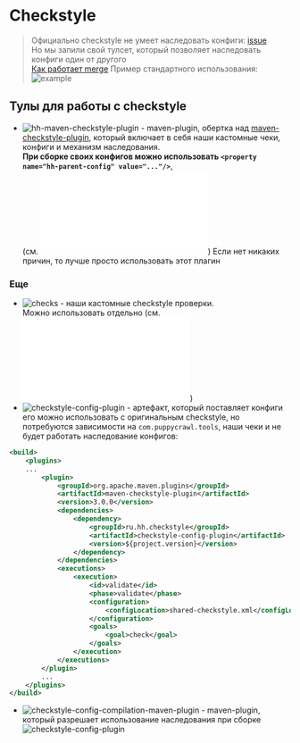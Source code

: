 # Checkstyle
> Официально checkstyle не умеет наследовать конфиги: [issue](https://github.com/checkstyle/checkstyle/issues/2873)  
> Но мы запили свой тулсет, который позволяет наследовать конфиги один от другого  
> [Как работает merge](merge-description.md)
Пример стандартного использования: 
![example](./example)
## Тулы для работы с checkstyle
- ![hh-maven-checkstyle-plugin](./hh-maven-checkstyle-plugin) - maven-plugin, обертка над [maven-checkstyle-plugin](https://maven.apache.org/plugins/maven-checkstyle-plugin/), который включает в себя наши кастомные чеки, конфиги и механизм наследования.  
**При сборке своих конфигов можно использовать `<property name="hh-parent-config" value="..."/>`**,  
(см. ![hhru-checkstyle.xml](./checkstyle-config-plugin/src/main/resources/hhru/hhru-checkstyle.xml))
Если нет никаких причин, то лучше просто использовать этот плагин
### Еще
- ![checks](./checks) - наши кастомные checkstyle проверки.  
Можно использовать отдельно (см. ![shared-checkstyle.xml](./checkstyle-config-plugin/src/main/resources/shared-checkstyle.xml))
- ![checkstyle-config-plugin](./checkstyle-config-plugin) - артефакт, который поставляет конфиги  
его можно использовать с оригинальным checkstyle, но потребуются зависимости на `com.puppycrawl.tools`, наши чеки и не будет работать наследование конфигов:
```xml
<build>
    <plugins>
    ...
        <plugin>
            <groupId>org.apache.maven.plugins</groupId>
            <artifactId>maven-checkstyle-plugin</artifactId>
            <version>3.0.0</version>
            <dependencies>
                <dependency>
                    <groupId>ru.hh.checkstyle</groupId>
                    <artifactId>checkstyle-config-plugin</artifactId>
                    <version>${project.version}</version>
                </dependency>
            </dependencies>
            <executions>
                <execution>
                    <id>validate</id>
                    <phase>validate</phase>
                    <configuration>
                        <configLocation>shared-checkstyle.xml</configLocation>
                    </configuration>
                    <goals>
                        <goal>check</goal>
                    </goals>
                </execution>
            </executions>
        </plugin>
        ...
    </plugins>
</build>
```
- ![checkstyle-config-compilation-maven-plugin](./checkstyle-config-compilation-maven-plugin) - maven-plugin, который разрешает использование наследования при сборке ![checkstyle-config-plugin](./checkstyle-config-plugin)
